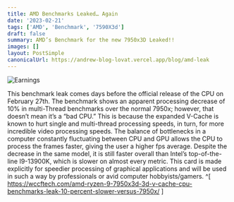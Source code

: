 ```yaml
---
title: AMD Benchmarks Leaked… Again
date: '2023-02-21'
tags: ['AMD', 'Benchmark', '7590X3d']
draft: false
summary: AMD’s Benchmark for the new 7950x3D Leaked!!
images: []
layout: PostSimple
canonicalUrl: https://andrew-blog-lovat.vercel.app/blog/amd-leak
---
```


![Earnings](/static/images/amdbenchmark.webp)

This benchmark leak comes days before the official release of the CPU on February 27th. The benchmark shows an apparent processing decrease of 10% in multi-Thread benchmarks over the normal 7950x; however, that doesn’t mean it’s a “bad CPU.” This is because the expanded V-Cache is known to hurt single and multi-thread processing speeds, in turn, for more incredible video processing speeds. The balance of bottlenecks in a computer constantly fluctuating between CPU and GPU allows the CPU to process the frames faster, giving the user a higher fps average. Despite the decrease in the same model, it is still faster overall than Intel’s top-of-the-line I9-13900K, which is slower on almost every metric. This card is made explicitly for speedier processing of graphical applications and will be used in such a way by professionals or avid computer hobbyists/gamers. ^[ https://wccftech.com/amd-ryzen-9-7950x3d-3d-v-cache-cpu-benchmarks-leak-10-percent-slower-versus-7950x/ ]

